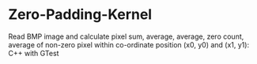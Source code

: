 # Zero-Padding-Kernel
Read BMP image and calculate pixel sum, average, average, zero count, average of non-zero pixel within co-ordinate position (x0, y0) and (x1, y1): C++ with GTest
